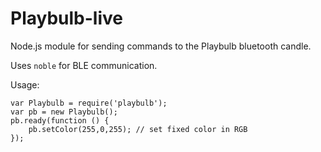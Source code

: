 # Playbulb-live

Node.js module for sending commands to the Playbulb bluetooth candle.

Uses `noble` for BLE communication.

Usage:

    var Playbulb = require('playbulb');
    var pb = new Playbulb();
    pb.ready(function () {
        pb.setColor(255,0,255); // set fixed color in RGB
    });

